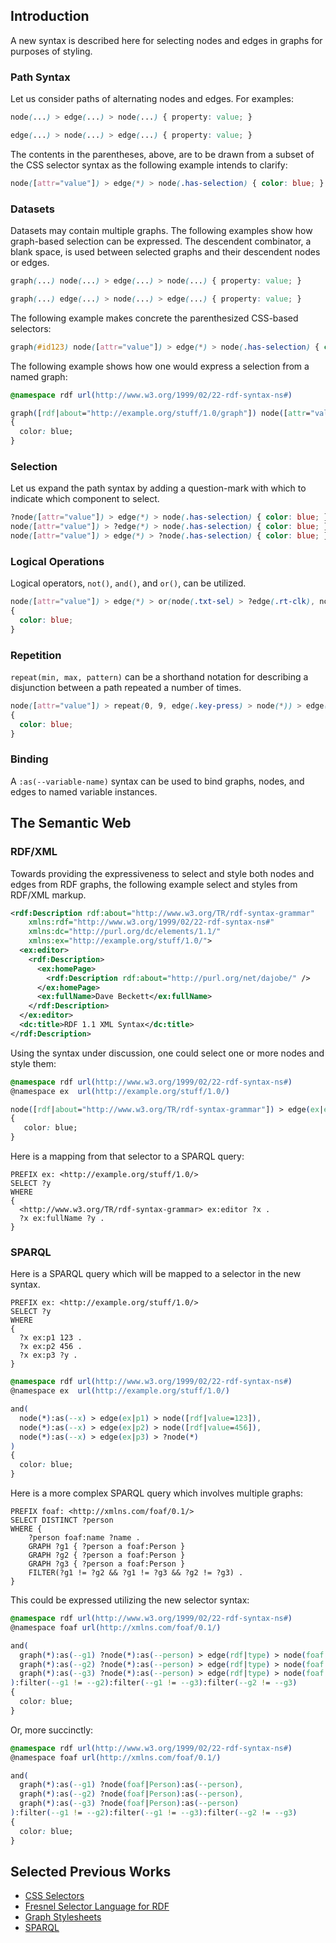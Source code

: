 ## Introduction

A new syntax is described here for selecting nodes and edges in graphs for purposes of styling.

### Path Syntax

Let us consider paths of alternating nodes and edges. For examples:

```css
node(...) > edge(...) > node(...) { property: value; }
```
```css
edge(...) > node(...) > edge(...) { property: value; }
```

The contents in the parentheses, above, are to be drawn from a subset of the CSS selector syntax as the following example intends to clarify:
```css
node([attr="value"]) > edge(*) > node(.has-selection) { color: blue; }
```

### Datasets

Datasets may contain multiple graphs. The following examples show how graph-based selection can be expressed. The descendent combinator, a blank space, is used between selected graphs and their descendent nodes or edges.

```css
graph(...) node(...) > edge(...) > node(...) { property: value; }
```
```css
graph(...) edge(...) > node(...) > edge(...) { property: value; }
```

The following example makes concrete the parenthesized CSS-based selectors:

```css
graph(#id123) node([attr="value"]) > edge(*) > node(.has-selection) { color: blue; }
```

The following example shows how one would express a selection from a named graph:

```css
@namespace rdf url(http://www.w3.org/1999/02/22-rdf-syntax-ns#)

graph([rdf|about="http://example.org/stuff/1.0/graph"]) node([attr="value"]) > edge(*) > node(.has-selection)
{
  color: blue;
}
```

### Selection

Let us expand the path syntax by adding a question-mark with which to indicate which component to select.

```css
?node([attr="value"]) > edge(*) > node(.has-selection) { color: blue; }
node([attr="value"]) > ?edge(*) > node(.has-selection) { color: blue; }
node([attr="value"]) > edge(*) > ?node(.has-selection) { color: blue; }
```

### Logical Operations

Logical operators, `not()`, `and()`, and `or()`, can be utilized.

```css
node([attr="value"]) > edge(*) > or(node(.txt-sel) > ?edge(.rt-clk), node(.img-sel) > ?edge(.rt-clk)) > node(.context-menu)
{
  color: blue;
}
```

### Repetition

`repeat(min, max, pattern)` can be a shorthand notation for describing a disjunction between a path repeated a number of times.

```css
node([attr="value"]) > repeat(0, 9, edge(.key-press) > node(*)) > edge(.key-press) > ?node(*)
{
  color: blue;
}
```

### Binding

A `:as(--variable-name)` syntax can be used to bind graphs, nodes, and edges to named variable instances.

## The Semantic Web

### RDF/XML

Towards providing the expressiveness to select and style both nodes and edges from RDF graphs, the following example select and styles from RDF/XML markup.

```rdf
<rdf:Description rdf:about="http://www.w3.org/TR/rdf-syntax-grammar"
    xmlns:rdf="http://www.w3.org/1999/02/22-rdf-syntax-ns#"
    xmlns:dc="http://purl.org/dc/elements/1.1/"
    xmlns:ex="http://example.org/stuff/1.0/">
  <ex:editor>
    <rdf:Description>
      <ex:homePage>
        <rdf:Description rdf:about="http://purl.org/net/dajobe/" />
      </ex:homePage>
      <ex:fullName>Dave Beckett</ex:fullName>
    </rdf:Description>
  </ex:editor>
  <dc:title>RDF 1.1 XML Syntax</dc:title>
</rdf:Description>
```

Using the syntax under discussion, one could select one or more nodes and style them:

```css
@namespace rdf url(http://www.w3.org/1999/02/22-rdf-syntax-ns#)
@namespace ex  url(http://example.org/stuff/1.0/)

node([rdf|about="http://www.w3.org/TR/rdf-syntax-grammar"]) > edge(ex|editor) > node(*) > edge(ex|fullName) > ?node(*)
{
   color: blue;
}
```

Here is a mapping from that selector to a SPARQL query:

```sparql
PREFIX ex: <http://example.org/stuff/1.0/>
SELECT ?y
WHERE
{
  <http://www.w3.org/TR/rdf-syntax-grammar> ex:editor ?x .
  ?x ex:fullName ?y .
}
```

### SPARQL

Here is a SPARQL query which will be mapped to a selector in the new syntax.

```sparql
PREFIX ex: <http://example.org/stuff/1.0/>
SELECT ?y
WHERE
{
  ?x ex:p1 123 .
  ?x ex:p2 456 .
  ?x ex:p3 ?y .
}
```

```css
@namespace rdf url(http://www.w3.org/1999/02/22-rdf-syntax-ns#)
@namespace ex  url(http://example.org/stuff/1.0/)

and(
  node(*):as(--x) > edge(ex|p1) > node([rdf|value=123]),
  node(*):as(--x) > edge(ex|p2) > node([rdf|value=456]),
  node(*):as(--x) > edge(ex|p3) > ?node(*)
)
{
  color: blue;
}
```

Here is a more complex SPARQL query which involves multiple graphs:

```sparql
PREFIX foaf: <http://xmlns.com/foaf/0.1/>
SELECT DISTINCT ?person
WHERE {
    ?person foaf:name ?name .
    GRAPH ?g1 { ?person a foaf:Person }
    GRAPH ?g2 { ?person a foaf:Person }
    GRAPH ?g3 { ?person a foaf:Person }
    FILTER(?g1 != ?g2 && ?g1 != ?g3 && ?g2 != ?g3) .
}  
```

This could be expressed utilizing the new selector syntax:

```css
@namespace rdf url(http://www.w3.org/1999/02/22-rdf-syntax-ns#)
@namespace foaf url(http://xmlns.com/foaf/0.1/)

and(
  graph(*):as(--g1) ?node(*):as(--person) > edge(rdf|type) > node(foaf|Person),
  graph(*):as(--g2) ?node(*):as(--person) > edge(rdf|type) > node(foaf|Person),
  graph(*):as(--g3) ?node(*):as(--person) > edge(rdf|type) > node(foaf|Person)
):filter(--g1 != --g2):filter(--g1 != --g3):filter(--g2 != --g3)
{
  color: blue;
}
```

Or, more succinctly:

```css
@namespace rdf url(http://www.w3.org/1999/02/22-rdf-syntax-ns#)
@namespace foaf url(http://xmlns.com/foaf/0.1/)

and(
  graph(*):as(--g1) ?node(foaf|Person):as(--person),
  graph(*):as(--g2) ?node(foaf|Person):as(--person),
  graph(*):as(--g3) ?node(foaf|Person):as(--person)
):filter(--g1 != --g2):filter(--g1 != --g3):filter(--g2 != --g3)
{
  color: blue;
}
```

## Selected Previous Works
* [CSS Selectors](https://www.w3.org/TR/selectors-4/)
* [Fresnel Selector Language for RDF](https://www.w3.org/2005/04/fresnel-info/fsl/)
* [Graph Stylesheets](https://www.w3.org/2001/11/IsaViz/gss/gssmanual.html)
* [SPARQL](https://www.w3.org/TR/sparql12-query/)
